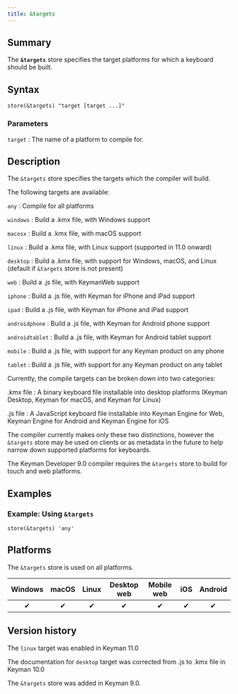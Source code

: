 ```yaml
---
title: &targets
---
```


## Summary

The **`&targets`** store specifies the target platforms for which a
keyboard should be built.

## Syntax

```
store(&targets) "target [target ...]"
```

### Parameters

`target`
:   The name of a platform to compile for.

## Description

The `&targets` store specifies the targets which the compiler will
build.

The following targets are available:

`any`
:   Compile for all platforms

`windows`
:   Build a .kmx file, with Windows support

`macosx`
:   Build a .kmx file, with macOS support

`linux`
:   Build a .kmx file, with Linux support (supported in 11.0 onward)

`desktop`
:   Build a .kmx file, with support for Windows, macOS, and Linux
    (default if `&targets` store is not present)

`web`
:   Build a .js file, with KeymanWeb support

`iphone`
:   Build a .js file, with Keyman for iPhone and iPad support

`ipad`
:   Build a .js file, with Keyman for iPhone and iPad support

`androidphone`
:   Build a .js file, with Keyman for Android phone support

`androidtablet`
:   Build a .js file, with Keyman for Android tablet support

`mobile`
:   Build a .js file, with support for any Keyman product on any phone

`tablet`
:   Build a .js file, with support for any Keyman product on any tablet



Currently, the compile targets can be broken down into two categories:

.kmx file
:   A binary keyboard file installable into desktop platforms (Keyman
    Desktop, Keyman for macOS, and Keyman for Linux)

.js file
:   A JavaScript keyboard file installable into Keyman Engine for Web,
    Keyman Engine for Android and Keyman Engine for iOS

The compiler currently makes only these two distinctions, however the
`&targets` store may be used on clients or as metadata in the future to
help narrow down supported platforms for keyboards.

The Keyman Developer 9.0 compiler requires the `&targets` store to build
for touch and web platforms.

## Examples

### Example: Using `&targets`

```
store(&targets) 'any'
```

## Platforms

The `&targets` store is used on all platforms.

| Windows | macOS | Linux | Desktop web | Mobile web | iOS | Android |
|:-------:|:-----:|:-----:|:-----------:|:----------:|:---:|:-------:|
| ✔       | ✔     | ✔     | ✔           | ✔          | ✔   | ✔       |

## Version history

The `linux` target was enabled in Keyman 11.0

The documentation for `desktop` target was corrected from .js to .kmx
file in Keyman 10.0

The `&targets` store was added in Keyman 9.0.
